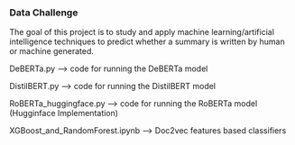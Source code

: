 ### Data Challenge


The goal of this project is to study and apply machine learning/artificial intelligence techniques to predict whether a summary is written by human or machine generated.


DeBERTa.py --> code for running the DeBERTa model 

DistilBERT.py --> code for running the DistilBERT model 

RoBERTa_huggingface.py --> code for running the RoBERTa model (Hugginface Implementation) 

XGBoost_and_RandomForest.ipynb --> Doc2vec features based classifiers 




